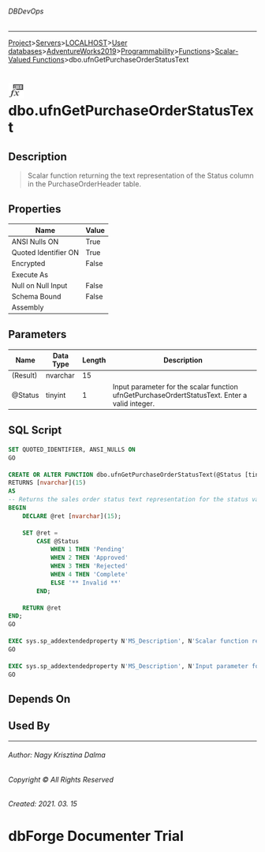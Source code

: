 ###### DBDevOps
___
[Project](../../../../../../../startpage.md)>[Servers](../../../../../../Servers.md)>[LOCALHOST](../../../../../LOCALHOST.md)>[User databases](../../../../UserDatabases.md)>[AdventureWorks2019](../../../AdventureWorks2019.md)>[Programmability](../../Programmability.md)>[Functions](../Functions.md)>[Scalar-Valued Functions](ScalarValuedFunctions.md)>dbo.ufnGetPurchaseOrderStatusText


# ![logo](../../../../../../../Images/scalarfunction.svg) dbo.ufnGetPurchaseOrderStatusText

## <a name="#Description"></a>Description
> Scalar function returning the text representation of the Status column in the PurchaseOrderHeader table.
## <a name="#Properties"></a>Properties
|Name|Value|
|---|---|
|ANSI Nulls ON|True|
|Quoted Identifier ON|True|
|Encrypted|False|
|Execute As||
|Null on Null Input|False|
|Schema Bound|False|
|Assembly||


## <a name="#Parameters"></a>Parameters
|Name|Data Type|Length|Description
|---|---|---|---
|(Result)|nvarchar|15||
|@Status|tinyint|1|Input parameter for the scalar function ufnGetPurchaseOrdertStatusText. Enter a valid integer.|

## <a name="#SqlScript"></a>SQL Script
```SQL
SET QUOTED_IDENTIFIER, ANSI_NULLS ON
GO

CREATE OR ALTER FUNCTION dbo.ufnGetPurchaseOrderStatusText(@Status [tinyint])
RETURNS [nvarchar](15) 
AS 
-- Returns the sales order status text representation for the status value.
BEGIN
    DECLARE @ret [nvarchar](15);

    SET @ret = 
        CASE @Status
            WHEN 1 THEN 'Pending'
            WHEN 2 THEN 'Approved'
            WHEN 3 THEN 'Rejected'
            WHEN 4 THEN 'Complete'
            ELSE '** Invalid **'
        END;
    
    RETURN @ret
END;
GO

EXEC sys.sp_addextendedproperty N'MS_Description', N'Scalar function returning the text representation of the Status column in the PurchaseOrderHeader table.', 'SCHEMA', N'dbo', 'FUNCTION', N'ufnGetPurchaseOrderStatusText'
GO

EXEC sys.sp_addextendedproperty N'MS_Description', N'Input parameter for the scalar function ufnGetPurchaseOrdertStatusText. Enter a valid integer.', 'SCHEMA', N'dbo', 'FUNCTION', N'ufnGetPurchaseOrderStatusText', 'PARAMETER', N'@Status'
GO
```

## <a name="#DependsOn"></a>Depends On


## <a name="#UsedBy"></a>Used By


___
###### Author: Nagy Krisztina Dalma
###### Copyright © All Rights Reserved
###### Created: 2021. 03. 15

# dbForge Documenter Trial